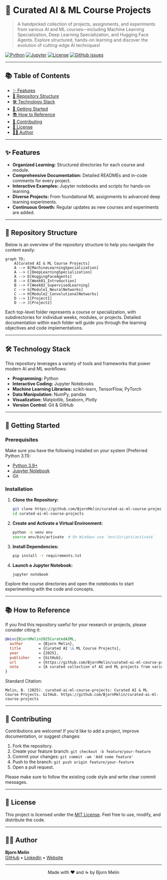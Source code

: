 # 🚀 Curated AI & ML Course Projects

> A handpicked collection of projects, assignments, and experiments from various AI and ML courses—including Machine Learning Specialization, Deep Learning Specialization, and Hugging Face Agents. Explore structured, hands-on learning and discover the evolution of cutting-edge AI techniques!

[![Python](https://img.shields.io/badge/Python-3.9-blue?style=flat-square&logo=python)](https://python.org)
[![Jupyter](https://img.shields.io/badge/Jupyter-Notebook-orange?style=flat-square&logo=jupyter)](https://jupyter.org)
[![License](https://img.shields.io/badge/License-MIT-green?style=flat-square)](LICENSE)
[![GitHub issues](https://img.shields.io/github/issues/YourUsername/curated-ai-ml-course-projects?style=flat-square)](https://github.com/YourUsername/curated-ai-ml-course-projects/issues)

---

## 📚 Table of Contents

- [✨ Features](#-features)
- [📁 Repository Structure](#-repository-structure)
- [🛠️ Technology Stack](#️-technology-stack)
- [🚀 Getting Started](#-getting-started)
- [📚 How to Reference](#-how-to-reference)
- [🤝 Contributing](#-contributing)
- [📝 License](#-license)
- [👨‍💻 Author](#-author)

---

## ✨ Features

- **Organized Learning:** Structured directories for each course and module.
- **Comprehensive Documentation:** Detailed READMEs and in-code comments for every project.
- **Interactive Examples:** Jupyter notebooks and scripts for hands-on learning.
- **Diverse Projects:** From foundational ML assignments to advanced deep learning experiments.
- **Continuous Growth:** Regular updates as new courses and experiments are added.

---

## 📁 Repository Structure

Below is an overview of the repository structure to help you navigate the content easily:

```mermaid
graph TD;
    A[Curated AI & ML Course Projects]
    A --> B[MachineLearningSpecialization]
    A --> C[DeepLearningSpecialization]
    A --> D[HuggingFaceAgents]
    B --> E[Week01_Introduction]
    B --> F[Week02_SupervisedLearning]
    C --> G[Module1_NeuralNetworks]
    C --> H[Module2_ConvolutionalNetworks]
    D --> I[Project1]
    D --> J[Project2]
```

Each top-level folder represents a course or specialization, with subdirectories for individual weeks, modules, or projects. Detailed documentation within each folder will guide you through the learning objectives and code implementations.

---

## 🛠️ Technology Stack

This repository leverages a variety of tools and frameworks that power modern AI and ML workflows:

- **Programming:** Python
- **Interactive Coding:** Jupyter Notebooks
- **Machine Learning Libraries:** scikit-learn, TensorFlow, PyTorch
- **Data Manipulation:** NumPy, pandas
- **Visualization:** Matplotlib, Seaborn, Plotly
- **Version Control:** Git & GitHub

---

## 🚀 Getting Started

### Prerequisites

Make sure you have the following installed on your system (Preferred Python 3.11):

- [Python 3.9+](https://www.python.org/downloads/)
- [Jupyter Notebook](https://jupyter.org/install)
- Git

### Installation

1. **Clone the Repository:**

   ```bash
   git clone https://github.com/BjornMelin/curated-ai-ml-course-projects.git
   cd curated-ai-ml-course-projects
   ```

2. **Create and Activate a Virtual Environment:**

   ```bash
   python -m venv env
   source env/bin/activate  # On Windows use `env\Scripts\activate`
   ```

3. **Install Dependencies:**

   ```bash
   pip install -r requirements.txt
   ```

4. **Launch a Jupyter Notebook:**

   ```bash
   jupyter notebook
   ```

Explore the course directories and open the notebooks to start experimenting with the code and concepts.

---

## 📚 How to Reference

If you find this repository useful for your research or projects, please consider citing it:

```bibtex
@misc{BjornMelin2025CuratedAIML,
  author       = {Bjorn Melin},
  title        = {Curated AI \& ML Course Projects},
  year         = {2025},
  publisher    = {GitHub},
  url          = {https://github.com/BjornMelin/curated-ai-ml-course-projects},
  note         = {A curated collection of AI and ML projects from various online courses.}
}
```

Standard Citation:

```
Melin, B. (2025). curated-ai-ml-course-projects: Curated AI & ML Course Projects. GitHub. https://github.com/BjornMelin/curated-ai-ml-course-projects
```

---

## 🤝 Contributing

Contributions are welcome! If you'd like to add a project, improve documentation, or suggest changes:

1. Fork the repository.
2. Create your feature branch: `git checkout -b feature/your-feature`
3. Commit your changes: `git commit -am 'Add some feature'`
4. Push to the branch: `git push origin feature/your-feature`
5. Open a pull request.

Please make sure to follow the existing code style and write clear commit messages.

---

## 📝 License

This project is licensed under the [MIT License](LICENSE). Feel free to use, modify, and distribute the code.

---

## 👨‍💻 Author

**Bjorn Melin**  
[GitHub](https://github.com/BjornMelin) • [LinkedIn](https://www.linkedin.com/in/bjorn-melin) • [Website](https://bjornmelin.io)

---

<p align="center">
  Made with ❤️ and ☕ by Bjorn Melin
</p>
